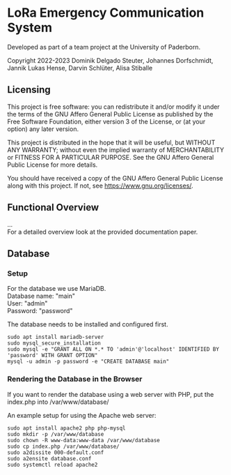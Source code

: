 # LoRa Emergency Communication System

Developed as part of a team project at the University of Paderborn.

Copyright 2022-2023 Dominik Delgado Steuter, Johannes Dorfschmidt, Jannik Lukas Hense, Darvin Schlüter, Alisa Stiballe

## Licensing

This project is free software: you can redistribute it and/or modify it 
under the terms of the GNU Affero General Public License as published by the Free Software Foundation, 
either version 3 of the License, or (at your option) any later version.

This project is distributed in the hope that it will be useful, but WITHOUT ANY WARRANTY; 
without even the implied warranty of MERCHANTABILITY or FITNESS FOR A PARTICULAR PURPOSE. 
See the GNU Affero General Public License for more details.

You should have received a copy of the GNU Affero General Public License along with this project. 
If not, see <https://www.gnu.org/licenses/>. 

## Functional Overview



...  
For a detailed overview look at the provided documentation paper.

## Database

### Setup

For the database we use MariaDB.  
Database name: "main"  
User: "admin"  
Password: "password"  

The database needs to be installed and configured first.
```
sudo apt install mariadb-server
sudo mysql_secure_installation
sudo mysql -e "GRANT ALL ON *.* TO 'admin'@'localhost' IDENTIFIED BY 'password' WITH GRANT OPTION"
mysql -u admin -p password -e "CREATE DATABASE main"
```

### Rendering the Database in the Browser

If you want to render the database using a web server with PHP, put the index.php 
into /var/www/database/ 

An example setup for using the Apache web server:
```
sudo apt install apache2 php php-mysql
sudo mkdir -p /var/www/database
sudo chown -R www-data:www-data /var/www/database
sudo cp index.php /var/www/database/
sudo a2dissite 000-default.conf
sudo a2ensite database.conf
sudo systemctl reload apache2
```
